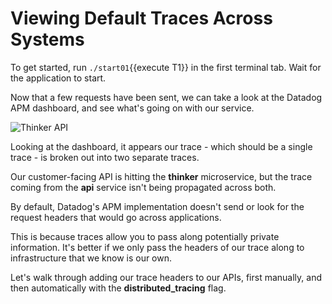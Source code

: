 # Viewing Default Traces Across Systems

To get started, run `./start01`{{execute T1}} in the first terminal tab. Wait for the application to start.

Now that a few requests have been sent, we can take a look at the Datadog APM dashboard, and see what's going on with our service.

![Thinker API](/technovangelist/scenarios/apmintro2/assets/first-thinker-api.png)

Looking at the dashboard, it appears our trace - which should be a single trace - is broken out into two separate traces.

Our customer-facing API is hitting the **thinker** microservice, but the trace coming from the **api** service isn't being propagated across both.

By default, Datadog's APM implementation doesn't send or look for the request headers that would go across applications.

This is because traces allow you to pass along potentially private information. It's better if we only pass the headers of our trace along to infrastructure that we know is our own.

Let's walk through adding our trace headers to our APIs, first manually, and then automatically with the **distributed_tracing** flag.

